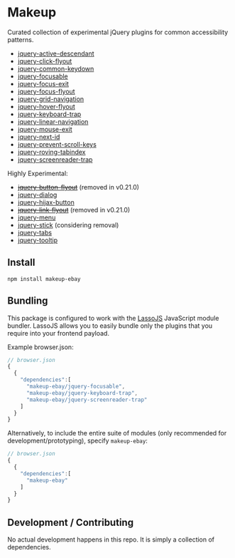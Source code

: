# Makeup

Curated collection of experimental jQuery plugins for common accessibility patterns.

* [jquery-active-descendant](https://github.com/ianmcburnie/jquery-active-descendant)
* [jquery-click-flyout](https://github.com/ianmcburnie/jquery-click-flyout)
* [jquery-common-keydown](https://github.com/ianmcburnie/jquery-common-keydown)
* [jquery-focusable](https://github.com/ianmcburnie/jquery-focusable)
* [jquery-focus-exit](https://github.com/ianmcburnie/jquery-focus-exit)
* [jquery-focus-flyout](https://github.com/ianmcburnie/jquery-focus-flyout)
* [jquery-grid-navigation](https://github.com/ianmcburnie/jquery-grid-navigation)
* [jquery-hover-flyout](https://github.com/ianmcburnie/jquery-hover-flyout)
* [jquery-keyboard-trap](https://github.com/ianmcburnie/jquery-keyboard-trap)
* [jquery-linear-navigation](https://github.com/ianmcburnie/jquery-linear-navigation)
* [jquery-mouse-exit](https://github.com/ianmcburnie/jquery-mouse-exit)
* [jquery-next-id](https://github.com/ianmcburnie/jquery-next-id)
* [jquery-prevent-scroll-keys](https://github.com/ianmcburnie/jquery-prevent-scroll-keys)
* [jquery-roving-tabindex](https://github.com/ianmcburnie/jquery-roving-tabindex)
* [jquery-screenreader-trap](https://github.com/ianmcburnie/jquery-screenreader-trap)

Highly Experimental:

* <strike>[jquery-button-flyout](https://github.com/ianmcburnie/jquery-button-flyout)</strike> (removed in v0.21.0)
* [jquery-dialog](https://github.com/ianmcburnie/jquery-dialog)
* [jquery-hijax-button](https://github.com/ianmcburnie/jquery-hijax-button)
* <strike>[jquery-link-flyout](https://github.com/ianmcburnie/jquery-link-flyout)</strike> (removed in v0.21.0)
* [jquery-menu](https://github.com/ianmcburnie/jquery-menu)
* [jquery-stick](https://github.com/ianmcburnie/jquery-stick) (considering removal)
* [jquery-tabs](https://github.com/ianmcburnie/jquery-tabs)
* [jquery-tooltip](https://github.com/ianmcburnie/jquery-tooltip)

## Install

`npm install makeup-ebay`

## Bundling

This package is configured to work with the <a href="https://github.com/lasso-js/lasso">LassoJS</a> JavaScript module bundler. LassoJS allows you to easily bundle only the plugins that you require into your frontend payload.

Example browser.json:

```js
// browser.json
{
  {
    "dependencies":[
      "makeup-ebay/jquery-focusable",
      "makeup-ebay/jquery-keyboard-trap",
      "makeup-ebay/jquery-screenreader-trap"
    ]
  }
}
```

Alternatively, to include the entire suite of modules (only recommended for development/prototyping), specify `makeup-ebay`:

```js
// browser.json
{
  {
    "dependencies":[
      "makeup-ebay"
    ]
  }
}
```

## Development / Contributing

No actual development happens in this repo. It is simply a collection of dependencies.
